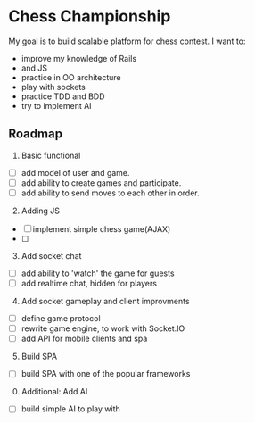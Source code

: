 # Chess Championship
My goal is to build scalable platform for chess contest. 
I want to:
- improve my knowledge of Rails
- and JS
- practice in OO architecture
- play with sockets
- practice TDD and BDD
- try to implement AI

## Roadmap

1. Basic functional
  - [ ] add model of user and game.
  - [ ] add ability to create games and participate.
  - [ ] add ability to send moves to each other in order.
2. Adding JS
  - [ ] implement simple chess game(AJAX)
  - [ ] 
3. Add socket chat
  - [ ] add ability to 'watch' the game for guests
  - [ ] add realtime chat, hidden for players
4. Add socket gameplay and client improvments
  - [ ] define game protocol
  - [ ] rewrite game engine, to work with Socket.IO
  - [ ] add API for mobile clients and spa
5. Build SPA
  - [ ] build SPA with one of the popular frameworks

0. Additional: Add AI
  - [ ] build simple AI to play with

